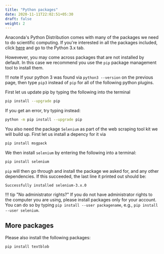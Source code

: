 ```yaml
---
title: "Python packages"
date: 2020-11-11T22:02:51+05:30
draft: false
weight: 2
---
```


Anaconda's Python Distribution comes with many of the packages we need to do scientific computing. If you're interested in all the packages included, click [here](https://docs.continuum.io/anaconda/packages/pkg-docs) and go to the Python 3.x tab.

Howevever, you may come across packages that are not installed by default.
In this case we recommend you use the `pip` package management tool to install them.

!!! note
    If your python 3 was found via `python3 --version` on the previous page, then type `pip3` instead of `pip` for all of the following python plugins.

First let us update pip by typing the following into the terminal

```bash
pip install --upgrade pip
```

If you get an error, try typing instead:
```bash
python -m pip install --upgrade pip
```

You also need the package `Selenium` as part of the web scraping tool kit we will build up. First let us install a depency for it via

```bash
pip install msgpack
```

We then install `selenium` by entering the following into a terminal:

```bash
pip install selenium
```

`pip` will then go through and install the package we asked for, and any other dependencies.
If this succeeded, the last line it printed out should be:

```
Successfully installed selenium-3.x.0
```

!!! tip "No administrator rights?"
    If you do not have administrator rights to the computer you are using,
    please install packages only for your account.
    You can do so by typing `pip install --user packagename`, e.g., `pip install --user selenium`.

## More packages

Please also install the following packages:

```bash
pip install textblob
```
